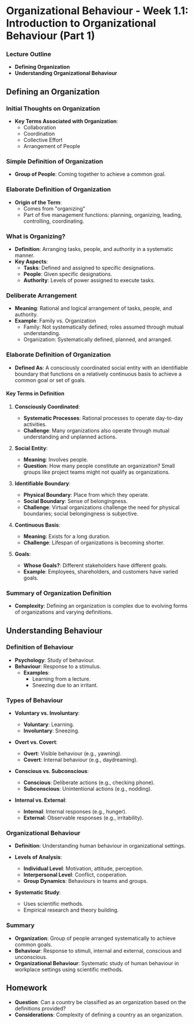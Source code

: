 # Organizational Behaviour - Week 1.1: Introduction to Organizational Behaviour (Part 1)

### Lecture Outline

- **Defining Organization**
- **Understanding Organizational Behaviour**

## Defining an Organization

### Initial Thoughts on Organization

- **Key Terms Associated with Organization**:
  - Collaboration
  - Coordination
  - Collective Effort
  - Arrangement of People

### Simple Definition of Organization

- **Group of People**: Coming together to achieve a common goal.

### Elaborate Definition of Organization

- **Origin of the Term**:
  - Comes from "organizing"
  - Part of five management functions: planning, organizing, leading, controlling, coordinating.

### What is Organizing?

- **Definition**: Arranging tasks, people, and authority in a systematic manner.
- **Key Aspects**:
  - **Tasks**: Defined and assigned to specific designations.
  - **People**: Given specific designations.
  - **Authority**: Levels of power assigned to execute tasks.

### Deliberate Arrangement

- **Meaning**: Rational and logical arrangement of tasks, people, and authority.
- **Example**: Family vs. Organization
  - Family: Not systematically defined; roles assumed through mutual understanding.
  - Organization: Systematically defined, planned, and arranged.

### Elaborate Definition of Organization

- **Defined As**: A consciously coordinated social entity with an identifiable boundary that functions on a relatively continuous basis to achieve a common goal or set of goals.

#### Key Terms in Definition

1. **Consciously Coordinated**:

   - **Systematic Processes**: Rational processes to operate day-to-day activities.
   - **Challenge**: Many organizations also operate through mutual understanding and unplanned actions.
2. **Social Entity**:

   - **Meaning**: Involves people.
   - **Question**: How many people constitute an organization? Small groups like project teams might not qualify as organizations.
3. **Identifiable Boundary**:

   - **Physical Boundary**: Place from which they operate.
   - **Social Boundary**: Sense of belongingness.
   - **Challenge**: Virtual organizations challenge the need for physical boundaries; social belongingness is subjective.
4. **Continuous Basis**:

   - **Meaning**: Exists for a long duration.
   - **Challenge**: Lifespan of organizations is becoming shorter.
5. **Goals**:

   - **Whose Goals?**: Different stakeholders have different goals.
   - **Example**: Employees, shareholders, and customers have varied goals.

### Summary of Organization Definition

- **Complexity**: Defining an organization is complex due to evolving forms of organizations and varying definitions.

## Understanding Behaviour

### Definition of Behaviour

- **Psychology**: Study of behaviour.
- **Behaviour**: Response to a stimulus.
  - **Examples**:
    - Learning from a lecture.
    - Sneezing due to an irritant.

### Types of Behaviour

- **Voluntary vs. Involuntary**:

  - **Voluntary**: Learning.
  - **Involuntary**: Sneezing.
- **Overt vs. Covert**:

  - **Overt**: Visible behaviour (e.g., yawning).
  - **Covert**: Internal behaviour (e.g., daydreaming).
- **Conscious vs. Subconscious**:

  - **Conscious**: Deliberate actions (e.g., checking phone).
  - **Subconscious**: Unintentional actions (e.g., nodding).
- **Internal vs. External**:

  - **Internal**: Internal responses (e.g., hunger).
  - **External**: Observable responses (e.g., irritability).

### Organizational Behaviour

- **Definition**: Understanding human behaviour in organizational settings.
- **Levels of Analysis**:

  - **Individual Level**: Motivation, attitude, perception.
  - **Interpersonal Level**: Conflict, cooperation.
  - **Group Dynamics**: Behaviours in teams and groups.
- **Systematic Study**:

  - Uses scientific methods.
  - Empirical research and theory building.

### Summary

- **Organization**: Group of people arranged systematically to achieve common goals.
- **Behaviour**: Response to stimuli, internal and external, conscious and unconscious.
- **Organizational Behaviour**: Systematic study of human behaviour in workplace settings using scientific methods.

## Homework

- **Question**: Can a country be classified as an organization based on the definitions provided?
- **Considerations**: Complexity of defining a country as an organization.
